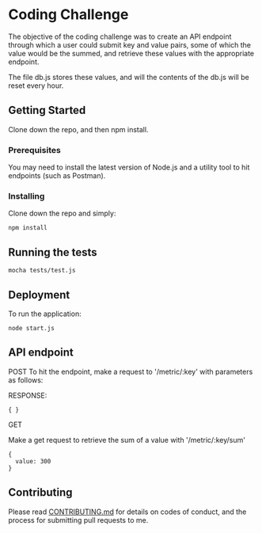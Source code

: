 # Coding Challenge

The objective of the coding challenge was to create an API endpoint through which a user could submit key and value pairs, some of which the value would be the summed, and retrieve these values with the appropriate endpoint.

The file db.js stores these values, and will the contents of the db.js will be reset every hour.

## Getting Started

Clone down the repo, and then npm install.

### Prerequisites

You may need to install the latest version of Node.js and a utility tool to hit endpoints (such as Postman).

### Installing

Clone down the repo and simply: 

```
npm install
```


## Running the tests


```
mocha tests/test.js
```


## Deployment

To run the application:

```
node start.js
```

## API endpoint

POST
To hit the endpoint, make a request to '/metric/:key' with parameters as follows:

RESPONSE:
```
{ }
```

GET

Make a get request to retrieve the sum of a value with '/metric/:key/sum'

```
{ 
  value: 300
}
```


## Contributing

Please read [CONTRIBUTING.md](https://gist.github.com/PurpleBooth/b24679402957c63ec426) for details on codes of conduct, and the process for submitting pull requests to me.


